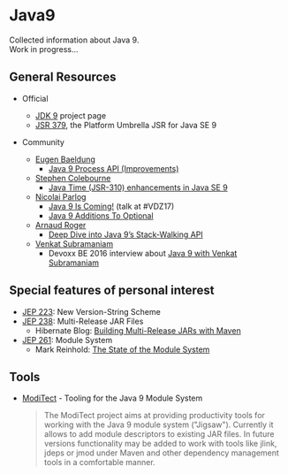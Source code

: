 # Java9

Collected information about Java 9.  
Work in progress...

## General Resources

* Official
  * [JDK 9](http://openjdk.java.net/projects/jdk9/) project page
  * [JSR 379](http://openjdk.java.net/projects/jdk9/spec/), the Platform Umbrella JSR for Java SE 9


* Community
  * [Eugen Baeldung](https://twitter.com/baeldung)
    * [Java 9 Process API (Improvements)](http://www.baeldung.com/java-9-process-api)
  * [Stephen Colebourne](https://twitter.com/jodastephen)
    * [Java Time (JSR-310) enhancements in Java SE 9](http://blog.joda.org/2017/02/java-time-jsr-310-enhancements-java-9.html)
  * [Nicolai Parlog](https://twitter.com/nipafx)
    * [Java 9 Is Coming!](http://slides.codefx.org/java-9/2017-02-23-voxxed-days-zuerich/index.html#/) (talk at #VDZ17)
    * [Java 9 Additions To Optional](http://blog.codefx.org/java/dev/java-9-optional/)
  * [Arnaud Roger](https://twitter.com/arnaudroger)
    * [Deep Dive into Java 9’s Stack-Walking API](https://www.sitepoint.com/deep-dive-into-java-9s-stack-walking-api/)
  * [Venkat Subramaniam](https://twitter.com/venkat_s)
    * Devoxx BE 2016 interview about [Java 9 with Venkat Subramaniam](https://www.youtube.com/watch?v=OjJBau4ZNyA)

## Special features of personal interest
* [JEP 223](http://openjdk.java.net/jeps/223): New Version-String Scheme
* [JEP 238](http://openjdk.java.net/jeps/238): Multi-Release JAR Files
  * Hibernate Blog: [Building Multi-Release JARs with Maven](http://in.relation.to/2017/02/13/building-multi-release-jars-with-maven/)
* [JEP 261](http://openjdk.java.net/jeps/261): Module System
  * Mark Reinhold: [The State of the Module System](http://openjdk.java.net/projects/jigsaw/spec/sotms/)

## Tools

* [ModiTect](https://github.com/moditect/moditect) - Tooling for the Java 9 Module System  
  > The ModiTect project aims at providing productivity tools for working with the Java 9 module system ("Jigsaw"). Currently it allows to add module descriptors to existing JAR files. In future versions functionality may be added to work with tools like jlink, jdeps or jmod under Maven and other dependency management tools in a comfortable manner.
